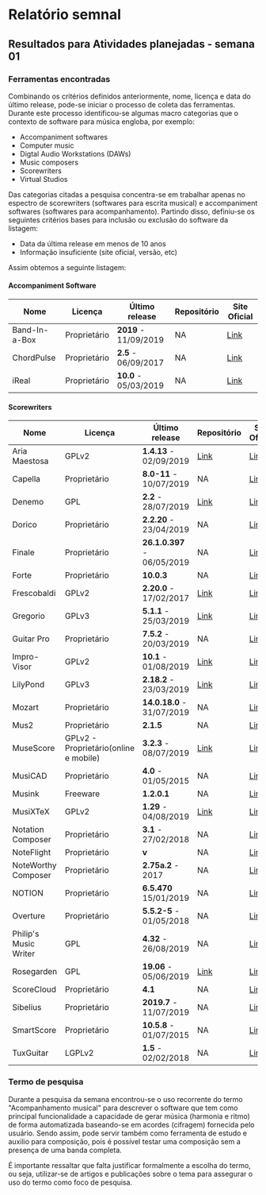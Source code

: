 # Relatório semnal

## Resultados para Atividades planejadas - semana 01

### Ferramentas encontradas

Combinando os critérios definidos anteriormente, nome, licença e data do último release, pode-se iniciar o processo de coleta das ferramentas. Durante este processo identificou-se algumas macro categorias que o contexto de software para música engloba, por exemplo:

- Accompaniment softwares
- Computer music
- Digtal Audio Workstations (DAWs)
- Music composers
- Scorewriters
- Virtual Studios

Das categorias citadas a pesquisa concentra-se em trabalhar apenas no espectro de scorewriters (softwares para escrita musical) e accompaniment softwares (softwares para acompanhamento). Partindo disso, definiu-se os seguintes critérios bases para inclusão ou exclusão do software da listagem:

- Data da última release em menos de 10 anos
- Informação insuficiente (site oficial, versão, etc)

Assim obtemos a seguinte listagem:

#### Accompaniment Software

|Nome|Licença|Último release|Repositório|Site Oficial|
|---|---|---|---|---|
|Band-In-a-Box|Proprietário|__2019__ - 11/09/2019|NA|[Link](https://www.pgmusic.com/)|
|ChordPulse|Proprietário|__2.5__ - 06/09/2017|NA|[Link](http://www.chordpulse.com/)|
|iReal|Proprietário|__10.0__ - 05/03/2019|NA|[Link](https://irealpro.com/)|

#### Scorewriters

|Nome|Licença|Último release|Repositório|Site Oficial|
|---|---|---|---|---|
|Aria Maestosa|GPLv2|__1.4.13__ - 02/09/2019|[Link](https://github.com/ariamaestosa/ariamaestosa)|[Link](https://ariamaestosa.github.io/ariamaestosa/docs/index.html)|
|Capella|Proprietário|__8.0-11__ - 10/07/2019|NA|[Link](http://www.capella-software.com/)|
|Denemo|GPL|__2.2__ - 28/07/2019|[Link](http://git.savannah.gnu.org/cgit/denemo.git)|[Link](http://www.denemo.org/)|
|Dorico|Proprietário|__2.2.20__ - 23/04/2019|NA|[Link](https://new.steinberg.net/dorico/)|
|Finale|Proprietário|__26.1.0.397__ - 06/05/2019|NA|[Link](https://www.finalemusic.com/)|
|Forte|Proprietário|__10.0.3__|NA|[Link](https://www.fortenotation.com/en/)|
|Frescobaldi|GPLv2|__2.20.0__ - 17/02/2017|[Link](https://github.com/frescobaldi/frescobaldi)|[Link](http://frescobaldi.org/)|
|Gregorio|GPLv3|__5.1.1__ - 25/03/2019|[Link](https://github.com/gregorio-project/gregorio)|[Link](https://gregorio-project.github.io/)|
|Guitar Pro|Proprietário|__7.5.2__ - 20/03/2019|NA|[Link](https://www.guitar-pro.com/en/index.php)|
|Impro-Visor|GPLv2|__10.1__ - 01/08/2019|[Link](https://github.com/Impro-Visor/Impro-Visor)|[Link](https://www.cs.hmc.edu/~keller/jazz/improvisor/)|
|LilyPond|GPLv3|__2.18.2__ - 23/03/2019|[Link](http://git.savannah.gnu.org/cgit/lilypond.git)|[Link](http://lilypond.org/)|
|Mozart|Proprietário|__14.0.18.0__ - 31/07/2019|NA|[Link](http://www.mozart.co.uk/)|
|Mus2|Proprietário|__2.1.5__|NA|[Link](http://www.mus2.com.tr/en/)|
|MuseScore|GPLv2 - Proprietário(online e mobile)|__3.2.3__ - 08/07/2019|[Link](https://github.com/musescore/MuseScore)|[Link](https://musescore.com/)|
|MusiCAD|Proprietário|__4.0__ - 01/05/2015|NA|[Link](https://musicad.com/introduction)|
|Musink|Freeware|__1.2.0.1__|NA|[Link](https://musink.net)|
|MusiXTeX|GPLv2|__1.29__ - 04/08/2019|[Link](https://ctan.org/tex-archive/macros/musixtex)|[Link](https://ctan.org/pkg/musixtex?lang=en)|
|Notation Composer|Proprietário|__3.1__ - 27/02/2018|NA|[Link](https://www.notation.com/)|
|NoteFlight|Proprietário|__v__|NA|[Link](https://www.noteflight.com/)|
|NoteWorthy Composer|Proprietário|__2.75a.2__ - 2017|NA|[Link](https://noteworthycomposer.com/)|
|NOTION|Proprietário|__6.5.470__ 15/01/2019|NA|[Link](https://www.presonus.com/products/notion)|
|Overture|Proprietário|__5.5.2-5__ - 01/05/2018|NA|[Link](http://sonicscores.com/overture/)|
|Philip's Music Writer|GPL|__4.32__ - 26/08/2019|NA|[Link](http://people.ds.cam.ac.uk/ph10/pmw.html)|
|Rosegarden|GPL|__19.06__ - 05/06/2019|[Link](https://rosegardenmusic.com/getting/source/)|[Link](https://rosegardenmusic.com/)|
|ScoreCloud|Proprietário|__4.1__|NA|[Link](https://scorecloud.com/)|
|Sibelius|Proprietário|__2019.7__ - 11/07/2019|NA|[Link](https://www.avid.com/sibelius)|
|SmartScore|Proprietário|__10.5.8__ - 01/07/2015|NA|[Link](https://www.musitek.com/)|
|TuxGuitar|LGPLv2|__1.5__ - 02/02/2018|NA|[Link](http://www.tuxguitar.com.ar/)|

### Termo de pesquisa

Durante a pesquisa da semana encontrou-se o uso recorrente do termo "Acompanhamento musical" para descrever o software que tem como principal funcionalidade a capacidade de gerar música (harmonia e ritmo) de forma automatizada baseando-se em acordes (cifragem) fornecida pelo usuário. Sendo assim, pode servir também como ferramenta de estudo e auxilio para composição, pois é possível testar uma composição sem a presença de uma banda completa.

É importante ressaltar que falta justificar formalmente a escolha do termo, ou seja, utilizar-se de artigos e publicações sobre o tema para assegurar o uso do termo como foco de pesquisa.
